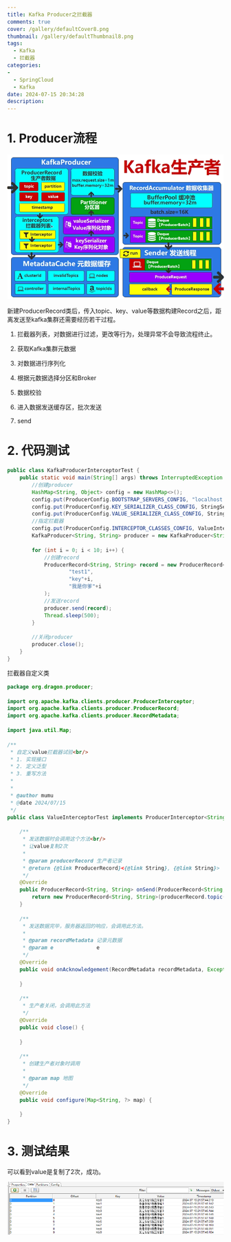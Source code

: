 ```yaml
---
title: Kafka Producer之拦截器
comments: true
cover: /gallery/defaultCover8.png
thumbnail: /gallery/defaultThumbnail8.png
tags:
  - Kafka
  - 拦截器
categories:
-
  - SpringCloud
  - Kafka
date: 2024-07-15 20:34:28
description:
---
```




# 1. Producer流程

![c026a082-11ae-4984-b4c6-85c46a8cd0f2](./2024-07-15-20-34-18/c026a082-11ae-4984-b4c6-85c46a8cd0f2.png)

新建ProducerRecord类后，传入topic、key、value等数据构建Record之后，距离发送至kafka集群还需要经历若干过程。

1. 拦截器列表，对数据进行过滤，更改等行为，处理异常不会导致流程终止。

2. 获取Kafka集群元数据

3. 对数据进行序列化

4. 根据元数据选择分区和Broker

5. 数据校验

6. 进入数据发送缓存区，批次发送

7. send



# 2. 代码测试

```java
public class KafkaProducerInterceptorTest {
    public static void main(String[] args) throws InterruptedException {
        //创建producer
        HashMap<String, Object> config = new HashMap<>();
        config.put(ProducerConfig.BOOTSTRAP_SERVERS_CONFIG, "localhost:19092");
        config.put(ProducerConfig.KEY_SERIALIZER_CLASS_CONFIG, StringSerializer.class.getName());
        config.put(ProducerConfig.VALUE_SERIALIZER_CLASS_CONFIG, StringSerializer.class.getName());
        //指定拦截器
        config.put(ProducerConfig.INTERCEPTOR_CLASSES_CONFIG, ValueInterceptorTest.class.getName());
        KafkaProducer<String, String> producer = new KafkaProducer<String, String>(config);

        for (int i = 0; i < 10; i++) {
            //创建record
            ProducerRecord<String, String> record = new ProducerRecord<String, String>(
                    "test1",
                    "key"+i,
                    "我是你爹"+i
            );
            //发送record
            producer.send(record);
            Thread.sleep(500);
        }

        //关闭producer
        producer.close();
    }
}
```

拦截器自定义类

```java
package org.dragon.producer;

import org.apache.kafka.clients.producer.ProducerInterceptor;
import org.apache.kafka.clients.producer.ProducerRecord;
import org.apache.kafka.clients.producer.RecordMetadata;

import java.util.Map;

/**
 * 自定义value拦截器试验<br/>
 * 1. 实现接口
 * 2. 定义泛型
 * 3. 重写方法
 *
 *
 * @author mumu
 * @date 2024/07/15
 */
public class ValueInterceptorTest implements ProducerInterceptor<String, String> {

    /**
     * 发送数据时会调用这个方法<br/>
     * 让value复制2次
     *
     * @param producerRecord 生产者记录
     * @return {@link ProducerRecord}<{@link String}, {@link String}>
     */
    @Override
    public ProducerRecord<String, String> onSend(ProducerRecord<String, String> producerRecord) {
        return new ProducerRecord<String, String>(producerRecord.topic(), producerRecord.key(), producerRecord.value() + producerRecord.value());
    }

    /**
     * 发送数据完毕，服务器返回的响应，会调用此方法。
     *
     * @param recordMetadata 记录元数据
     * @param e              e
     */
    @Override
    public void onAcknowledgement(RecordMetadata recordMetadata, Exception e) {

    }

    /**
     * 生产者关闭，会调用此方法
     */
    @Override
    public void close() {

    }

    /**
     * 创建生产者对象时调用
     *
     * @param map 地图
     */
    @Override
    public void configure(Map<String, ?> map) {

    }
}

```



# 3. 测试结果

可以看到value是复制了2次，成功。

![a41efe1e-61a0-420b-8dca-3d4a832aac6b](./2024-07-15-20-34-18/a41efe1e-61a0-420b-8dca-3d4a832aac6b.png)
